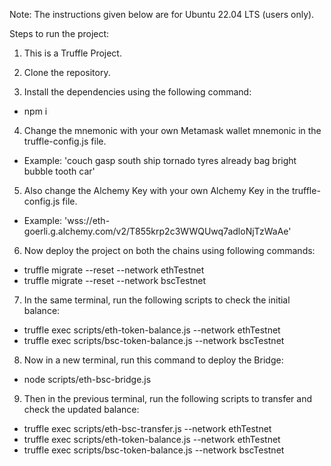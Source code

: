 Note: The instructions given below are for Ubuntu 22.04 LTS (users only).


Steps to run the project:

1. This is a Truffle Project.

2. Clone the repository.

3. Install the dependencies using the following command: 
- npm i

4. Change the mnemonic with your own Metamask wallet mnemonic in the truffle-config.js file.
- Example: 'couch gasp south ship tornado tyres already bag bright bubble tooth car'

5. Also change the Alchemy Key with your own Alchemy Key in the truffle-config.js file.
- Example: 'wss://eth-goerli.g.alchemy.com/v2/T855krp2c3WWQUwq7adloNjTzWaAe'

6. Now deploy the project on both the chains using following commands:
- truffle migrate --reset --network ethTestnet
- truffle migrate --reset --network bscTestnet

7. In the same terminal, run the following scripts to check the initial balance:
- truffle exec scripts/eth-token-balance.js --network ethTestnet
- truffle exec scripts/bsc-token-balance.js --network bscTestnet

8. Now in a new terminal, run this command to deploy the Bridge:
- node scripts/eth-bsc-bridge.js

9. Then in the previous terminal, run the following scripts to transfer and check the updated balance:
- truffle exec scripts/eth-bsc-transfer.js --network ethTestnet
- truffle exec scripts/eth-token-balance.js --network ethTestnet
- truffle exec scripts/bsc-token-balance.js --network bscTestnet

